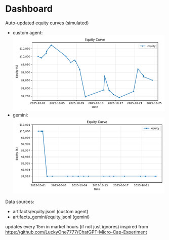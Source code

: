 # Dashboard

Auto-updated equity curves (simulated)

- custom agent: ![Equity Curve](artifacts/equity.png?v=1b711a2)
- gemini: ![Equity Curve (Gemini)](artifacts_gemini/equity.png?v=1b711a2)

Data sources:
- artifacts/equity.jsonl (custom agent)
- artifacts_gemini/equity.jsonl (gemini)

updates every 15m in market hours (if not just ignores)
inspired from https://github.com/LuckyOne7777/ChatGPT-Micro-Cap-Experiment